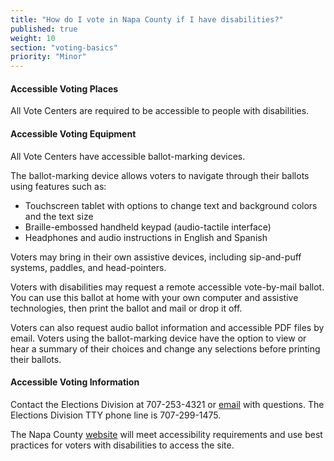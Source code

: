```yaml
---
title: "How do I vote in Napa County if I have disabilities?"
published: true
weight: 10
section: "voting-basics"
priority: "Minor"
---
```


#### Accessible Voting Places  

All Vote Centers are required to be accessible to people with disabilities.

#### Accessible Voting Equipment  

All Vote Centers have accessible ballot-marking devices.

The ballot-marking device allows voters to navigate through their ballots using features such as:

- Touchscreen tablet with options to change text and background colors and the text size
- Braille-embossed handheld keypad (audio-tactile interface)
- Headphones and audio instructions in English and Spanish  

Voters may bring in their own assistive devices, including sip-and-puff systems, paddles, and head-pointers. 

Voters with disabilities may request a remote accessible vote-by-mail ballot. You can use this ballot at home with your own computer and assistive technologies, then print the ballot and mail or drop it off.   

Voters can also request audio ballot information and accessible PDF files by email. Voters using the ballot-marking device have the option to view or hear a summary of their choices and change any selections before printing their ballots.

#### Accessible Voting Information  

Contact the Elections Division at 707-253-4321 or [email](mailto:elections@countyofnapa.org) with questions. The Elections Division TTY phone line is 707-299-1475.   

The Napa County [website](https://www.countyofnapa.org/2714/Accessible-Voting) will meet accessibility requirements and use best practices for voters with disabilities to access the site.
